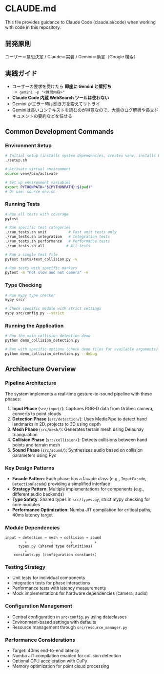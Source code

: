 # CLAUDE.md

This file provides guidance to Claude Code (claude.ai/code) when working with code in this repository.

## 開発原則
ユーザー＝意思決定 / Claude＝実装 / Gemini＝助言（Google 検索）

## 実践ガイド
- ユーザーの要求を受けたら **即座に Gemini と壁打ち**
  - `gemini -p "<質問内容>"`
- **Claude Code 内蔵 WebSearch ツールは使わない**
- Gemini がエラー時は聞き方を変えてリトライ
- Geminiは長いコンテキストを読むのが得意なので、大量のログ解析や長文ドキュメントの要約などを任せる

## Common Development Commands

### Environment Setup
```bash
# Initial setup (installs system dependencies, creates venv, installs Python packages)
./setup.sh

# Activate virtual environment
source venv/bin/activate

# Set up environment variables
export PYTHONPATH="${PYTHONPATH}:$(pwd)"
# Or use: source env.sh
```

### Running Tests
```bash
# Run all tests with coverage
pytest

# Run specific test categories
./run_tests.sh unit          # Fast unit tests only
./run_tests.sh integration   # Integration tests
./run_tests.sh performance   # Performance tests
./run_tests.sh all          # All tests

# Run a single test file
pytest tests/test_collision.py -v

# Run tests with specific markers
pytest -m "not slow and not camera" -v
```

### Type Checking
```bash
# Run mypy type checker
mypy src/

# Check specific module with strict settings
mypy src/config.py --strict
```

### Running the Application
```bash
# Run the main collision detection demo
python demo_collision_detection.py

# Run with specific options (check demo files for available arguments)
python demo_collision_detection.py --debug
```

## Architecture Overview

### Pipeline Architecture
The system implements a real-time gesture-to-sound pipeline with these phases:

1. **Input Phase** (`src/input/`): Captures RGB-D data from Orbbec camera, converts to point clouds
2. **Detection Phase** (`src/detection/`): Uses MediaPipe to detect hand landmarks in 2D, projects to 3D using depth
3. **Mesh Phase** (`src/mesh/`): Generates terrain mesh using Delaunay triangulation
4. **Collision Phase** (`src/collision/`): Detects collisions between hand points and terrain mesh
5. **Sound Phase** (`src/sound/`): Synthesizes audio based on collision parameters using Pyo

### Key Design Patterns

- **Facade Pattern**: Each phase has a facade class (e.g., `InputFacade`, `DetectionFacade`) providing a simplified interface
- **Strategy Pattern**: Multiple implementations for components (e.g., different audio backends)
- **Type Safety**: Shared types in `src/types.py`, strict mypy checking for core modules
- **Performance Optimization**: Numba JIT compilation for critical paths, 40ms latency target

### Module Dependencies
```
input → detection → mesh → collision → sound
         ↓           ↓        ↓          ↓
      types.py (shared type definitions)
         ↓
    constants.py (configuration constants)
```

### Testing Strategy
- Unit tests for individual components
- Integration tests for phase interactions
- Performance tests with latency measurements
- Mock implementations for hardware dependencies (camera, audio)

### Configuration Management
- Central configuration in `src/config.py` using dataclasses
- Environment-based settings with defaults
- Resource management through `src/resource_manager.py`

### Performance Considerations
- Target: 40ms end-to-end latency
- Numba JIT compilation enabled for collision detection
- Optional GPU acceleration with CuPy
- Memory optimization for point cloud processing